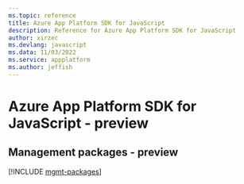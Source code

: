 ```yaml
---
ms.topic: reference
title: Azure App Platform SDK for JavaScript
description: Reference for Azure App Platform SDK for JavaScript
author: xirzec
ms.devlang: javascript
ms.data: 11/03/2022
ms.service: appplatform
ms.author: jeffish
---
```

# Azure App Platform SDK for JavaScript - preview

## Management packages - preview
[!INCLUDE [mgmt-packages](app-platform-mgmt-index.md)]